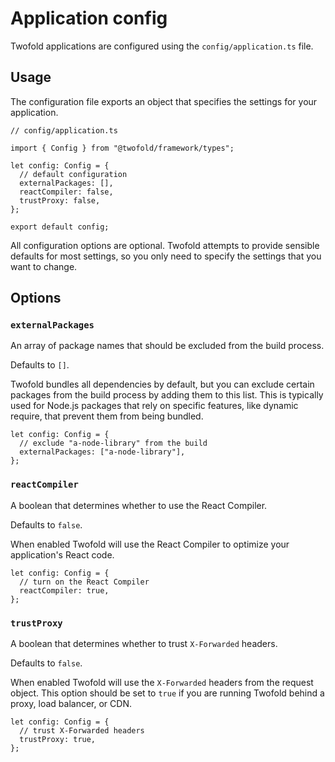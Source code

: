 # Application config

Twofold applications are configured using the `config/application.ts` file.

## Usage

The configuration file exports an object that specifies the settings for your application.

```tsx
// config/application.ts

import { Config } from "@twofold/framework/types";

let config: Config = {
  // default configuration
  externalPackages: [],
  reactCompiler: false,
  trustProxy: false,
};

export default config;
```

All configuration options are optional. Twofold attempts to provide sensible defaults for most settings, so you only need to specify the settings that you want to change.

## Options

### `externalPackages`

An array of package names that should be excluded from the build process.

Defaults to `[]`.

Twofold bundles all dependencies by default, but you can exclude certain packages from the build process by adding them to this list. This is typically used for Node.js packages that rely on specific features, like dynamic require, that prevent them from being bundled.

```tsx
let config: Config = {
  // exclude "a-node-library" from the build
  externalPackages: ["a-node-library"],
};
```

### `reactCompiler`

A boolean that determines whether to use the React Compiler.

Defaults to `false`.

When enabled Twofold will use the React Compiler to optimize your application's React code.

```tsx
let config: Config = {
  // turn on the React Compiler
  reactCompiler: true,
};
```

### `trustProxy`

A boolean that determines whether to trust `X-Forwarded` headers.

Defaults to `false`.

When enabled Twofold will use the `X-Forwarded` headers from the request object. This option should be set to `true` if you are running Twofold behind a proxy, load balancer, or CDN.

```tsx
let config: Config = {
  // trust X-Forwarded headers
  trustProxy: true,
};
```
